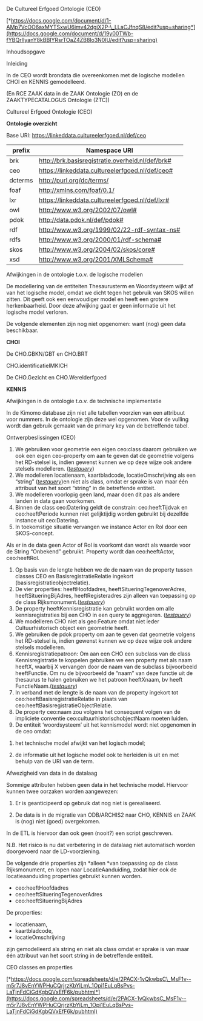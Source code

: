 <span id="anchor"></span>De Cultureel Erfgoed Ontologie (CEO)

[*https://docs.google.com/document/d/1-AMp7VcOO6axMYTSxwU6imv42dgiX2P-\_LLaCJfnqS8/edit?usp=sharing*](https://docs.google.com/document/d/19y00TWb-fYBQrIIyanY8kBBIYRsrTOaZ4ZB8lo3N0IU/edit?usp=sharing)

<span id="anchor-1"></span>Inhoudsopgave

<span id="anchor-2"></span>

<span id="anchor-3"></span>Inleiding

In de CEO wordt brondata die overeenkomen met de logische modellen CHOI en KENNIS gemodelleerd.

(En RCE ZAAK data in de ZAAK Ontologie (ZO) en de ZAAKTYPECATALOGUS Ontologie (ZTC))

<span id="anchor-4"></span>Cultureel Erfgoed Ontologie (CEO)

**Ontologie overzicht**



Base URI: https://linkeddata.cultureelerfgoed.nl/def/ceo



| **prefix** | **Namespace URI**                                |
| ---------- | ------------------------------------------------ |
| brk        | http://brk.basisregistratie.overheid.nl/def/brk# |
| ceo        | https://linkeddata.cultureelerfgoed.nl/def/ceo#  |
| dcterms    | http://purl.org/dc/terms/                        |
| foaf       | http://xmlns.com/foaf/0.1/                       |
| lxr        | https://linkeddata.cultureelerfgoed.nl/def/lxr#  |
| owl        | http://www.w3.org/2002/07/owl#                   |
| pdok       | http://data.pdok.nl/def/pdok#                    |
| rdf        | http://www.w3.org/1999/02/22-rdf-syntax-ns#      |
| rdfs       | http://www.w3.org/2000/01/rdf-schema#            |
| skos       | http://www.w3.org/2004/02/skos/core#             |
| xsd        | http://www.w3.org/2001/XMLSchema#                |


<span id="anchor-6"></span>Afwijkingen in de ontologie t.o.v. de logische modellen

De modellering van de entiteiten Thesaurusterm en Woordsysteem wijkt af van het logische model, omdat we dicht tegen het gebruik van SKOS willen zitten. Dit geeft ook een eenvoudiger model en heeft een grotere herkenbaarheid. Door deze afwijking gaat er geen informatie uit het logische model verloren.

De volgende elementen zijn nog niet opgenomen: want (nog) geen data beschikbaar.

**CHOI**

De CHO.GBKN/GBT en CHO.BRT

CHO.identificatieIMKICH

De CHO.Gezicht en CHO.Werelderfgoed

**KENNIS**

<span id="anchor-7"></span>Afwijkingen in de ontologie t.o.v. de technische implementatie

In de Kimomo database zijn niet alle tabellen voorzien van een attribuut voor nummers. In de ontologie zijn deze wel opgenomen. Voor de vulling wordt dan gebruik gemaakt van de primary key van de betreffende tabel.

<span id="anchor-8"></span>Ontwerpbeslissingen (CEO)

1.  We gebruiken voor geometrie een eigen ceo:class daarom gebruiken we ook een eigen ceo-property om aan te geven dat de geometrie volgens het RD-stelsel is, indien gewenst kunnen we op deze wijze ook andere stelsels modelleren. ([*testquery*](https://docs.google.com/document/d/1n9xO50E7O2W0wviyLbIcbo4yF2ZNeAkRh_G0zeqaIW8/edit#bookmark=id.fc3xdarxvkpn))
2.  We modelleren locatienaam, kaartbladcode, locatieOmschrijving als een “string” ([*testquery*](https://docs.google.com/document/d/1n9xO50E7O2W0wviyLbIcbo4yF2ZNeAkRh_G0zeqaIW8/edit#bookmark=id.fc3xdarxvkpn))en niet als class, omdat er sprake is van maar één attribuut van het soort “string” in de betreffende entiteit.
3.  We modelleren voorlopig geen land, maar doen dit pas als andere landen in data gaan voorkomen.
4.  Binnen de class ceo:Datering geldt de constrain: ceo:heeftTijdvak en ceo:heeftPeriode kunnen niet gelijktijdig worden gebruikt bij dezelfde instance uit ceo:Datering.
5.  In toekomstige situatie vervangen we instance Actor en Rol door een SKOS-concept.

Als er in de data geen Actor of Rol is voorkomt dan wordt als waarde voor de String “Onbekend” gebruikt. Property wordt dan ceo:heeftActor, ceo:heeftRol.

1.  Op basis van de lengte hebben we de de naam van de property tussen classes CEO en BasisregistratieRelatie ingekort (basisregistratieobjectrelatie).
2.  De vier properties: heeftHoofdadres, heeftSitueringTegenoverAdres, heeftSitueringBijAdres, heeftRegisteradres zijn alleen van toepassing op de class Rijksmonument.([*testquery*](https://docs.google.com/document/d/1n9xO50E7O2W0wviyLbIcbo4yF2ZNeAkRh_G0zeqaIW8/edit#bookmark=id.fc3xdarxvkpn))
3.  De property heeftKennisregistratie kan gebruikt worden om alle kennisregistraties bij een CHO in een query te aggregeren. ([*testquery*](https://docs.google.com/document/d/1n9xO50E7O2W0wviyLbIcbo4yF2ZNeAkRh_G0zeqaIW8/edit#bookmark=id.fc3xdarxvkpn))
4.  We modelleren CHO niet als geo:Feature omdat niet ieder Cultuurhistorisch object een geometrie heeft.
5.  We gebruiken de pdok property om aan te geven dat geometrie volgens het RD-stelsel is, indien gewenst kunnen we op deze wijze ook andere stelsels modelleren.
6.  Kennisregistratiepatroon: Om aan een CHO een subclass van de class Kennisregistratie te koppelen gebruiken we een property met als naam heeftX, waarbij X vervangen door de naam van de subclass bijvoorbeeld heeftFunctie. Om nu de bijvoorbeeld de “naam” van deze functie uit de thesaurus te halen gebruiken we het patroon heeftXnaam, bv heeft FunctieNaam.([*testquery*](https://docs.google.com/document/d/1n9xO50E7O2W0wviyLbIcbo4yF2ZNeAkRh_G0zeqaIW8/edit#bookmark=id.fc3xdarxvkpn))
7.  In verband met de lengte is de naam van de property ingekort tot ceo:heeftBasisregistratieRelatie in plaats van ceo:heeftBasisregistratieObjectRelatie.
8.  De property ceo:naam zou volgens het consequent volgen van de impliciete conventie ceo:cultuurhistorischobjectNaam moeten luiden.
9.  De entiteit ‘woordsysteem’ uit het kennismodel wordt niet opgenomen in de ceo omdat:

<!-- -->

1.  het technische model afwijkt van het logisch model;

2.  de informatie uit het logische model ook te herleiden is uit en met behulp van de URI van de term.

Afwezigheid van data in de datalaag

Sommige attributen hebben geen data in het technische model. Hiervoor kunnen twee oorzaken worden aangewezen:

1. Er is geanticipeerd op gebruik dat nog niet is gerealiseerd.

2. De data is in de migratie van ODB/ARCHIS2 naar CHO, KENNIS en ZAAK is (nog) niet (goed) overgekomen.

In de ETL is hiervoor dan ook geen (nooit?) een script geschreven.

N.B. Het risico is nu dat verbetering in de datalaag niet automatisch worden doorgevoerd naar de LD-voorziening.

De volgende drie properties zijn *alleen *van toepassing op de class Rijksmonument, en lopen naar LocatieAanduiding, zodat hier ook de locatieaanduiding properties gebruikt kunnen worden.

-   ceo:heeftHoofdadres
-   ceo:heeftSitueringTegenoverAdres
-   ceo:heeftSitueringBijAdres

De properties:

-   locatienaam,
-   kaartbladcode,
-   locatieOmschrijving

zijn gemodelleerd als string en niet als class omdat er sprake is van maar één attribuut van het soort string in de betreffende entiteit.

<span id="anchor-9"></span>CEO classes en properties

[*https://docs.google.com/spreadsheets/d/e/2PACX-1vQkwbsC\_MsF1v--m5r7J8vEnYWPHuCQrjrzKbYiLm\_1Opi1EuLqBsPvs-LaTjnFdCiGdKgbQVxEfF6k/pubhtml*](https://docs.google.com/spreadsheets/d/e/2PACX-1vQkwbsC_MsF1v--m5r7J8vEnYWPHuCQrjrzKbYiLm_1Opi1EuLqBsPvs-LaTjnFdCiGdKgbQVxEfF6k/pubhtml)
